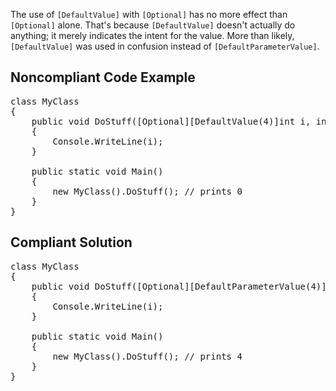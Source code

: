 The use of `[DefaultValue]` with `[Optional]` has no more effect than `[Optional]` alone. That's because
`[DefaultValue]` doesn't actually do anything; it merely indicates the intent for the value. More than likely, `[DefaultValue]`
was used in confusion instead of `[DefaultParameterValue]`.

## Noncompliant Code Example

<pre>
class MyClass
{
    public void DoStuff([Optional][DefaultValue(4)]int i, int j = 5)  // Noncompliant
    {
        Console.WriteLine(i);
    }

    public static void Main()
    {
        new MyClass().DoStuff(); // prints 0
    }
}
</pre>

## Compliant Solution

<pre>
class MyClass
{
    public void DoStuff([Optional][DefaultParameterValue(4)]int i, int j = 5)
    {
        Console.WriteLine(i);
    }

    public static void Main()
    {
        new MyClass().DoStuff(); // prints 4
    }
}
</pre>